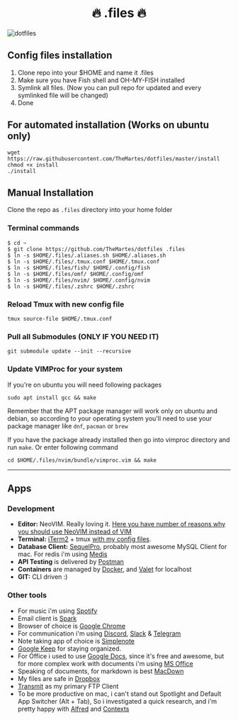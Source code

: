 <h1 align="center">🔥 .files 🔥</h1>

![dotfiles](https://i.imgur.com/wlOwIWI.png)

## Config files installation
1. Clone repo into your $HOME and name it .files
2. Make sure you have Fish shell and OH-MY-FISH installed
3. Symlink all files. (Now you can pull repo for updated and every symlinked file will be changed)
4. Done

## For automated installation (Works on ubuntu only)
```shell-script
wget https://raw.githubusercontent.com/TheMartes/dotfiles/master/install 
chmod +x install
./install
```

## Manual Installation
Clone the repo as `.files` directory into your home folder

### Terminal commands
```shell-script
$ cd ~
$ git clone https://github.com/TheMartes/dotfiles .files
$ ln -s $HOME/.files/.aliases.sh $HOME/.aliases.sh
$ ln -s $HOME/.files/.tmux.conf $HOME/.tmux.conf
$ ln -s $HOME/.files/fish/ $HOME/.config/fish
$ ln -s $HOME/.files/omf/ $HOME/.config/omf
$ ln -s $HOME/.files/nvim/ $HOME/.config/nvim
$ ln -s $HOME/.files/.zshrc $HOME/.zshrc
```

### Reload Tmux with new config file
```
tmux source-file $HOME/.tmux.conf
```

### Pull all Submodules (ONLY IF YOU NEED IT)
```
git submodule update --init --recursive
```

### Update VIMProc for your system
If you're on ubuntu you will need following packages
```
sudo apt install gcc && make
```
Remember that the APT package manager will work only on ubuntu and debian, so according to your operating system you'll need to use your package manager like `dnf`, `pacman` or `brew`  

If you have the package already installed then go into vimproc directory and run `make`. Or enter following command
```
cd $HOME/.files/nvim/bundle/vimproc.vim && make
```

***
## Apps
### Development
+ **Editor:** NeoVIM. Really loving it. [Here you have number of reasons why you should use NeoVIM instead of VIM](https://www.youtube.com/watch?v=LRQGAnPtNdM)
+ **Terminal:** [iTerm2](https://iterm2.com/) + tmux [with my config files](https://github.com/TheMartes/dotfiles/blob/master/.tmux.conf).
+ **Database Client:** [SequelPro](https://sequelpro.com/), probably most awesome MySQL Client for mac. For redis i'm using [Medis](http://getmedis.com/)
+ **API Testing** is delivered by [Postman](https://www.getpostman.com/)
+ **Containers** are managed by [Docker](https://www.docker.com/), and [Valet](https://laravel.com/docs/5.5/valet) for localhost
+ **GIT:** CLI driven :)

### Other tools
+ For music i'm using [Spotify](https://www.spotify.com/)
+ Email client is [Spark](https://sparkmailapp.com/)
+ Browser of choice is [Google Chrome](https://www.google.com/chrome/index.html)
+ For communication i'm using [Discord](https://discordapp.com/), [Slack](https://slack.com/) & [Telegram](https://telegram.org/)
+ Note taking app of choice is [Simplenote](https://simplenote.com/)
+ [Google Keep](https://keep.google.com/) for staying organized.
+ For Office i used to use [Google Docs](docs.google.com), since it's free and awesome, but for more complex work with documents i'm using [MS Office](https://products.office.com/)
+ Speaking of documents, for markdown is best [MacDown](http://macdown.uranusjr.com/)
+ My files are safe in [Dropbox](https://www.dropbox.com/)
+ [Transmit](https://panic.com/transmit/) as my primary FTP Client
+ To be more productive on mac, i can't stand out Spotlight and Default App Switcher (Alt + Tab), So i investigated a quick research, and i'm pretty happy with [Alfred](https://www.alfredapp.com/) and [Contexts](https://contexts.co/)


